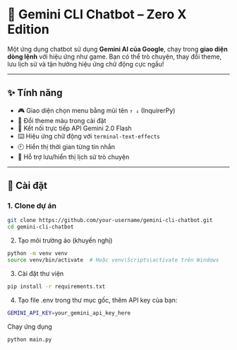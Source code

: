 # 🤖 Gemini CLI Chatbot – Zero X Edition

Một ứng dụng chatbot sử dụng **Gemini AI của Google**, chạy trong **giao diện dòng lệnh** với hiệu ứng như game. Bạn có thể trò chuyện, thay đổi theme, lưu lịch sử và tận hưởng hiệu ứng chữ động cực ngầu!

---

## ✨ Tính năng

- 🎮 Giao diện chọn menu bằng mũi tên `↑ ↓` (InquirerPy)
- 🎨 Đổi theme màu trong cài đặt
- 🧠 Kết nối trực tiếp API Gemini 2.0 Flash
- ⌨️ Hiệu ứng chữ động với `terminal-text-effects`
- 🕘 Hiển thị thời gian từng tin nhắn
- 💾 Hỗ trợ lưu/hiển thị lịch sử trò chuyện

---

## 🧰 Cài đặt

### 1. Clone dự án

```bash
git clone https://github.com/your-username/gemini-cli-chatbot.git
cd gemini-cli-chatbot
```

2. Tạo môi trường ảo (khuyến nghị)

```bash
python -m venv venv
source venv/bin/activate  # Hoặc venv\Scripts\activate trên Windows
```

3. Cài đặt thư viện

```bash
pip install -r requirements.txt
```

4. Tạo file .env trong thư mục gốc, thêm API key của bạn:

```bash
GEMINI_API_KEY=your_gemini_api_key_here
```

Chạy ứng dụng

```bash
python main.py
```
